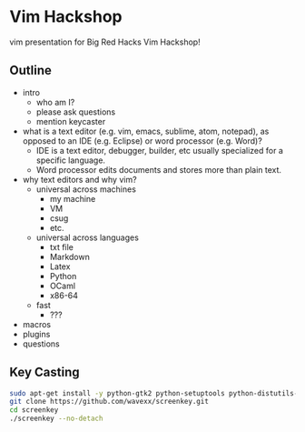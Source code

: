 # Vim Hackshop #
vim presentation for Big Red Hacks Vim Hackshop!

## Outline ##
- intro
    - who am I?
    - please ask questions
    - mention keycaster
- what is a text editor (e.g. vim, emacs, sublime, atom, notepad), as opposed
  to an IDE (e.g. Eclipse) or word processor (e.g. Word)?
  - IDE is a text editor, debugger, builder, etc usually specialized for a
    specific language.
  - Word processor edits documents and stores more than plain text.
- why text editors and why vim?
    - universal across machines
        - my machine
        - VM
        - csug
        - etc.
    - universal across languages
        - txt file
        - Markdown
        - Latex
        - Python
        - OCaml
        - x86-64
    - fast
        - ???
- macros
- plugins
- questions

## Key Casting ##
```bash
sudo apt-get install -y python-gtk2 python-setuptools python-distutils-extra libxtst6
git clone https://github.com/wavexx/screenkey.git
cd screenkey
./screenkey --no-detach
```
